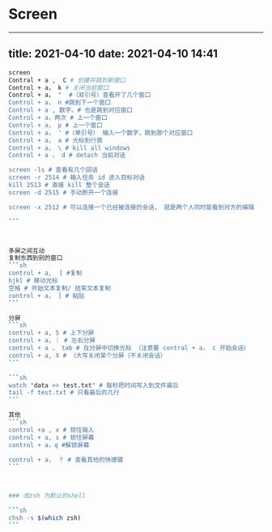 # Screen

---
title: 2021-04-10
date: 2021-04-10 14:41
---
````sh
screen 
Contral + a ,  C # 创建并跳到新窗口
Control + a， k # 关闭当前窗口
Control + a， "  #（双引号）查看开了几个窗口
Control + a， n #跳到下一个窗口
Control + a , 数字。# 也是跳到对应窗口
Control + a，两次 # 上一个窗口
Control + a， p # 上一个窗口
Control + a， ' #（单引号） 输入一个数字，跳到那个对应窗口
Control + a， a # 光标到行首
Control + a， \ # kill all windows
Control + a ， d # detach 当前对话

screen -ls # 查看有几个回话
screen -r 2514 # 输入任务 id 进入目标对话
kill 2513 # 直接 kill 整个会话
screen -d 2515 # 手动断开一个连接

screen -x 2512 # 可以连接一个已经被连接的会话， 就是两个人同时能看到对方的编辑

```



多屏之间互动
复制东西到别的窗口
```sh
control + a,  [ #复制 
hjkl # 移动光标
空格 # 开始文本复制/ 结束文本复制
control + a， ] # 粘贴
```

分屏
```sh
control + a, S # 上下分屏
control + a，｜ # 左右分屏
control + a ， tab # 在分屏中切换光标 （注意要 contral + a， c 开始会话）
control + a, X # （大写关闭某个分屏（不关闭会话）
```

```sh
watch "data >> test.txt" # 每秒把时间写入到文件最后
tail -f test.txt # 只看最后的几行
```

其他
```sh
control +a , x # 锁住输入
control + a, s # 锁住屏幕
control + a，q #解锁屏幕

control + a， ？ # 查看其他的快捷键
```



### 改zsh 为默认的shell 

```sh
chsh -s $(which zsh)
```


